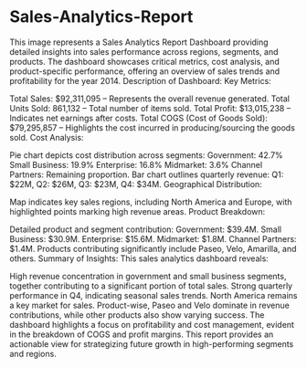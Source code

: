 # Sales-Analytics-Report
This image represents a Sales Analytics Report Dashboard providing detailed insights into sales performance across regions, segments, and products. The dashboard showcases critical metrics, cost analysis, and product-specific performance, offering an overview of sales trends and profitability for the year 2014.
Description of Dashboard:
Key Metrics:

Total Sales: $92,311,095 – Represents the overall revenue generated.
Total Units Sold: 861,132 – Total number of items sold.
Total Profit: $13,015,238 – Indicates net earnings after costs.
Total COGS (Cost of Goods Sold): $79,295,857 – Highlights the cost incurred in producing/sourcing the goods sold.
Cost Analysis:

Pie chart depicts cost distribution across segments:
Government: 42.7%
Small Business: 19.9%
Enterprise: 16.8%
Midmarket: 3.6%
Channel Partners: Remaining proportion.
Bar chart outlines quarterly revenue:
Q1: $22M, Q2: $26M, Q3: $23M, Q4: $34M.
Geographical Distribution:

Map indicates key sales regions, including North America and Europe, with highlighted points marking high revenue areas.
Product Breakdown:

Detailed product and segment contribution:
Government: $39.4M.
Small Business: $30.9M.
Enterprise: $15.6M.
Midmarket: $1.8M.
Channel Partners: $1.4M.
Products contributing significantly include Paseo, Velo, Amarilla, and others.
Summary of Insights:
This sales analytics dashboard reveals:

High revenue concentration in government and small business segments, together contributing to a significant portion of total sales.
Strong quarterly performance in Q4, indicating seasonal sales trends.
North America remains a key market for sales.
Product-wise, Paseo and Velo dominate in revenue contributions, while other products also show varying success.
The dashboard highlights a focus on profitability and cost management, evident in the breakdown of COGS and profit margins.
This report provides an actionable view for strategizing future growth in high-performing segments and regions.
